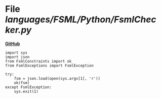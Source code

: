 # File _languages/FSML/Python/FsmlChecker.py_
**[GitHub](https://github.com/softlang/yas/blob/master/languages/FSML/Python/FsmlChecker.py)**
```
import sys
import json
from FsmlConstraints import ok
from FsmlExceptions import FsmlException

try:
    fsm = json.load(open(sys.argv[1], 'r'))
    ok(fsm)
except FsmlException:
    sys.exit(1)
```

